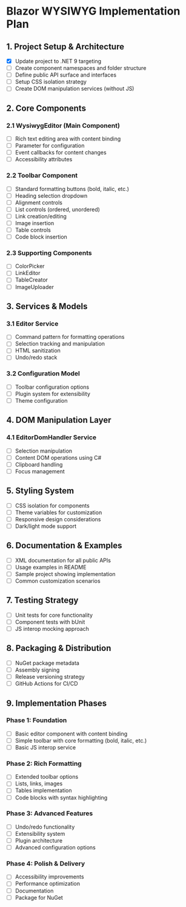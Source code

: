 # Blazor WYSIWYG Implementation Plan

## 1. Project Setup & Architecture

- [x] Update project to .NET 9 targeting
- [ ] Create component namespaces and folder structure
- [ ] Define public API surface and interfaces
- [ ] Setup CSS isolation strategy
- [ ] Create DOM manipulation services (without JS)

## 2. Core Components

### 2.1 WysiwygEditor (Main Component)
- [ ] Rich text editing area with content binding
- [ ] Parameter for configuration
- [ ] Event callbacks for content changes
- [ ] Accessibility attributes

### 2.2 Toolbar Component
- [ ] Standard formatting buttons (bold, italic, etc.)
- [ ] Heading selection dropdown
- [ ] Alignment controls
- [ ] List controls (ordered, unordered)
- [ ] Link creation/editing
- [ ] Image insertion
- [ ] Table controls
- [ ] Code block insertion

### 2.3 Supporting Components
- [ ] ColorPicker
- [ ] LinkEditor
- [ ] TableCreator
- [ ] ImageUploader

## 3. Services & Models

### 3.1 Editor Service
- [ ] Command pattern for formatting operations
- [ ] Selection tracking and manipulation
- [ ] HTML sanitization
- [ ] Undo/redo stack

### 3.2 Configuration Model
- [ ] Toolbar configuration options
- [ ] Plugin system for extensibility
- [ ] Theme configuration

## 4. DOM Manipulation Layer

### 4.1 EditorDomHandler Service
- [ ] Selection manipulation
- [ ] Content DOM operations using C#
- [ ] Clipboard handling
- [ ] Focus management

## 5. Styling System

- [ ] CSS isolation for components
- [ ] Theme variables for customization
- [ ] Responsive design considerations
- [ ] Dark/light mode support

## 6. Documentation & Examples

- [ ] XML documentation for all public APIs
- [ ] Usage examples in README
- [ ] Sample project showing implementation
- [ ] Common customization scenarios

## 7. Testing Strategy

- [ ] Unit tests for core functionality
- [ ] Component tests with bUnit
- [ ] JS interop mocking approach

## 8. Packaging & Distribution

- [ ] NuGet package metadata
- [ ] Assembly signing
- [ ] Release versioning strategy
- [ ] GitHub Actions for CI/CD

## 9. Implementation Phases

### Phase 1: Foundation
- [ ] Basic editor component with content binding
- [ ] Simple toolbar with core formatting (bold, italic, etc.)
- [ ] Basic JS interop service

### Phase 2: Rich Formatting
- [ ] Extended toolbar options
- [ ] Lists, links, images
- [ ] Tables implementation
- [ ] Code blocks with syntax highlighting

### Phase 3: Advanced Features
- [ ] Undo/redo functionality
- [ ] Extensibility system
- [ ] Plugin architecture
- [ ] Advanced configuration options

### Phase 4: Polish & Delivery
- [ ] Accessibility improvements
- [ ] Performance optimization
- [ ] Documentation
- [ ] Package for NuGet